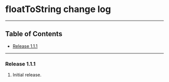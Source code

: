 # floatToString change log
---

## Table of Contents

* [Release 1.1.1](#release-111)
---

### Release 1.1.1

1. Initial release.

